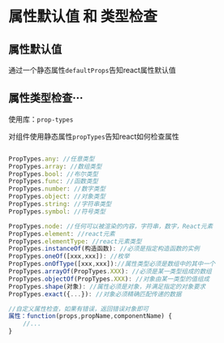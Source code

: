 # 属性默认值 和 类型检查

## 属性默认值

通过一个静态属性```defaultProps```告知react属性默认值

## 属性类型检查···

使用库：```prop-types```

对组件使用静态属性```propTypes```告知react如何检查属性

```js

PropTypes.any: //任意类型
PropTypes.array: //数组类型
PropTypes.bool: //布尔类型
PropTypes.func: //函数类型
PropTypes.number: //数字类型
PropTypes.object: //对象类型
PropTypes.string: //字符串类型
PropTypes.symbol: //符号类型

PropTypes.node: //任何可以被渲染的内容，字符串，数字，React元素
PropTypes.element: //react元素
PropTypes.elementType: //react元素类型
PropTypes.instanceOf(构造函数): //必须是指定构造函数的实例
PropTypes.oneOf([xxx,xxx]): //枚举
PropTypes.onOfType([xxx,xxx])://属性类型必须是数组中的其中一个
PropTypes.arrayOf(PropTypes.XXX): //必须是某一类型组成的数组
PropTypes.objectOf(PropTypes.XXX): //对象由某一类型的值组成
PropTypes.shape(对象): //属性必须是对象，并满足指定的对象要求
PropTypes.exact({...}): //对象必须精确匹配传递的数据

//自定义属性检查，如果有错误，返回错误对象即可
属性：function(props,propName,componentName) {
    //...
}

```